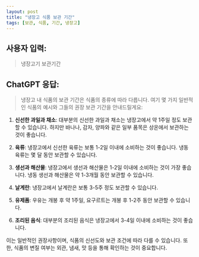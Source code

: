 ```yaml
---
layout: post
title: "냉장고 식품 보관 기간"
tags: [보관, 식품, 기간, 냉장고]
---
```


## 사용자 입력:
> 냉장고기 보관기간

## ChatGPT 응답:
> 냉장고 내 식품의 보관 기간은 식품의 종류에 따라 다릅니다. 여기 몇 가지 일반적인 식품의 예시와 그들의 권장 보관 기간을 안내드릴게요:

1. **신선한 과일과 채소**: 대부분의 신선한 과일과 채소는 냉장고에서 약 1주일 정도 보관할 수 있습니다. 하지만 바나나, 감자, 양파와 같은 일부 품목은 상온에서 보관하는 것이 좋습니다.

2. **육류**: 냉장고에서 신선한 육류는 보통 1-2일 이내에 소비하는 것이 좋습니다. 냉동 육류는 몇 달 동안 보관할 수 있습니다.

3. **생선과 해산물**: 냉장고에서 생선과 해산물은 1-2일 이내에 소비하는 것이 가장 좋습니다. 냉동 생선과 해산물은 약 1-3개월 동안 보관할 수 있습니다.

4. **날계란**: 냉장고에서 날계란은 보통 3-5주 정도 보관할 수 있습니다.

5. **유제품**: 우유는 개봉 후 약 1주일, 요구르트는 개봉 후 1-2주 동안 보관할 수 있습니다.

6. **조리된 음식**: 대부분의 조리된 음식은 냉장고에서 3-4일 이내에 소비하는 것이 좋습니다.

이는 일반적인 권장사항이며, 식품의 신선도와 보관 조건에 따라 다를 수 있습니다. 또한, 식품의 변질 여부는 외관, 냄새, 맛 등을 통해 확인하는 것이 중요합니다.

